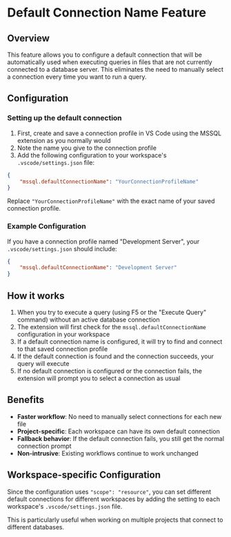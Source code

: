 # Default Connection Name Feature

## Overview

This feature allows you to configure a default connection that will be automatically used when executing queries in files that are not currently connected to a database server. This eliminates the need to manually select a connection every time you want to run a query.

## Configuration

### Setting up the default connection

1. First, create and save a connection profile in VS Code using the MSSQL extension as you normally would
2. Note the name you give to the connection profile
3. Add the following configuration to your workspace's `.vscode/settings.json` file:

```json
{
    "mssql.defaultConnectionName": "YourConnectionProfileName"
}
```

Replace `"YourConnectionProfileName"` with the exact name of your saved connection profile.

### Example Configuration

If you have a connection profile named "Development Server", your `.vscode/settings.json` should include:

```json
{
    "mssql.defaultConnectionName": "Development Server"
}
```

## How it works

1. When you try to execute a query (using F5 or the "Execute Query" command) without an active database connection
2. The extension will first check for the `mssql.defaultConnectionName` configuration in your workspace
3. If a default connection name is configured, it will try to find and connect to that saved connection profile
4. If the default connection is found and the connection succeeds, your query will execute
5. If no default connection is configured or the connection fails, the extension will prompt you to select a connection as usual

## Benefits

- **Faster workflow**: No need to manually select connections for each new file
- **Project-specific**: Each workspace can have its own default connection
- **Fallback behavior**: If the default connection fails, you still get the normal connection prompt
- **Non-intrusive**: Existing workflows continue to work unchanged

## Workspace-specific Configuration

Since the configuration uses `"scope": "resource"`, you can set different default connections for different workspaces by adding the setting to each workspace's `.vscode/settings.json` file.

This is particularly useful when working on multiple projects that connect to different databases.
